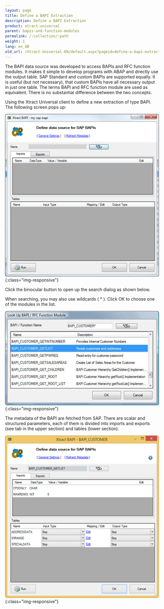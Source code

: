 ```yaml
---
layout: page
title: Define a BAPI Extraction
description: Define a BAPI Extraction
product: xtract-universal
parent: bapis-and-function-modules
permalink: /:collection/:path
weight: 1
lang: en_GB
old_url: /Xtract-Universal-EN/default.aspx?pageid=define-a-bapi-extraction
---
```


The BAPI data source was developed to access BAPIs and RFC function modules. It makes it simple to develop programs with ABAP and directly use the output table. SAP Standard and custom BAPIs are supported equally. It is useful (but not necessary), that custom BAPIs have all necessary output in just one table. The terms BAPI and RFC function module are used as equivalent. There is no substantial difference between the two concepts.

Using the Xtract Universal client to define a new extraction of type BAPI. The following screen pops up:

![Define-Bapi-Data-Source](/img/content/Define-Bapi-Data-Source.jpg){:class="img-responsive"}

Click the binocular button to open up the search dialog as shown below.

When searching, you may also use wildcards ( * ). Click OK to choose one of the modules in
the list.

![Look-Up-Function-Module](/img/content/Look-Up-Function-Module.png){:class="img-responsive"}

The metadata of the BAPI are fetched from SAP. There are scalar and structured parameters, each of them is divided into imports and exports (see tab in the upper section) and tables (lower section).

![XU-BAPI-Parameters](/img/content/XU-BAPI-Parameters.jpg){:class="img-responsive"}

